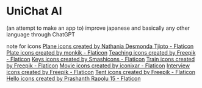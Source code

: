 # UniChat AI

(an attempt to make an app to) improve japanese and basically any other language through ChatGPT

note for icons
<a href="https://www.flaticon.com/free-icons/plane" title="plane icons">Plane icons created by Nathania Desmonda Tjipto - Flaticon</a>
<a href="https://www.flaticon.com/free-icons/plate" title="plate icons">Plate icons created by monkik - Flaticon</a>
<a href="https://www.flaticon.com/free-icons/teaching" title="teaching icons">Teaching icons created by Freepik - Flaticon</a>
<a href="https://www.flaticon.com/free-icons/keys" title="keys icons">Keys icons created by Smashicons - Flaticon</a>
<a href="https://www.flaticon.com/free-icons/train" title="train icons">Train icons created by Freepik - Flaticon</a>
<a href="https://www.flaticon.com/free-icons/movie" title="movie icons">Movie icons created by iconixar - Flaticon</a>
<a href="https://www.flaticon.com/free-icons/interview" title="interview icons">Interview icons created by Freepik - Flaticon</a>
<a href="https://www.flaticon.com/free-icons/tent" title="tent icons">Tent icons created by Freepik - Flaticon</a>
<a href="https://www.flaticon.com/free-icons/hello" title="hello icons">Hello icons created by Prashanth Rapolu 15 - Flaticon</a>